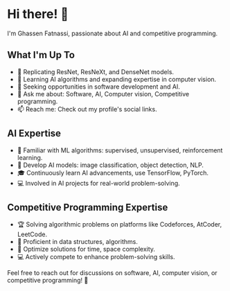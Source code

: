 # Hi there! 👋

I'm Ghassen Fatnassi, passionate about AI and competitive programming.

## What I'm Up To

- 🔭 Replicating ResNet, ResNeXt, and DenseNet models.
- 🌱 Learning AI algorithms and expanding expertise in computer vision.
- 💼 Seeking opportunities in software development and AI.
- 💬 Ask me about: Software, AI, Computer vision, Competitive programming.
- 📫 Reach me: Check out my profile's social links.

## AI Expertise

- 🤖 Familiar with ML algorithms: supervised, unsupervised, reinforcement learning.
- 🧠 Develop AI models: image classification, object detection, NLP.
- 🎓 Continuously learn AI advancements, use TensorFlow, PyTorch.
- 💻 Involved in AI projects for real-world problem-solving.

## Competitive Programming Expertise

- 🏆 Solving algorithmic problems on platforms like Codeforces, AtCoder, LeetCode.
- 🧠 Proficient in data structures, algorithms.
- 🌟 Optimize solutions for time, space complexity.
- 💻 Actively compete to enhance problem-solving skills.

Feel free to reach out for discussions on software, AI, computer vision, or competitive programming! 🚀
